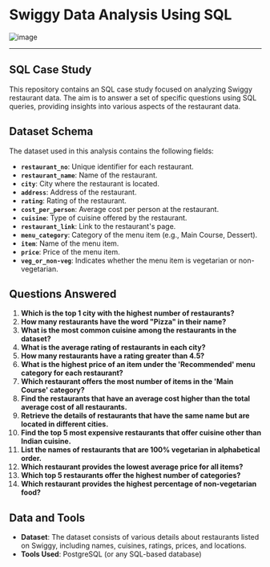 # Swiggy Data Analysis Using SQL
![image](https://github.com/user-attachments/assets/e7f5ff99-31cb-494b-88f4-35b2cf71f6a8)



---



## SQL Case Study

This repository contains an SQL case study focused on analyzing Swiggy restaurant data. The aim is to answer a set of specific questions using SQL queries, providing insights into various aspects of the restaurant data.

## Dataset Schema

The dataset used in this analysis contains the following fields:

- **`restaurant_no`**: Unique identifier for each restaurant.
- **`restaurant_name`**: Name of the restaurant.
- **`city`**: City where the restaurant is located.
- **`address`**: Address of the restaurant.
- **`rating`**: Rating of the restaurant.
- **`cost_per_person`**: Average cost per person at the restaurant.
- **`cuisine`**: Type of cuisine offered by the restaurant.
- **`restaurant_link`**: Link to the restaurant's page.
- **`menu_category`**: Category of the menu item (e.g., Main Course, Dessert).
- **`item`**: Name of the menu item.
- **`price`**: Price of the menu item.
- **`veg_or_non-veg`**: Indicates whether the menu item is vegetarian or non-vegetarian.

## Questions Answered

1. **Which is the top 1 city with the highest number of restaurants?**
2. **How many restaurants have the word "Pizza" in their name?**
3. **What is the most common cuisine among the restaurants in the dataset?**
4. **What is the average rating of restaurants in each city?**
5. **How many restaurants have a rating greater than 4.5?**
6. **What is the highest price of an item under the 'Recommended' menu category for each restaurant?**
7. **Which restaurant offers the most number of items in the 'Main Course' category?**
8. **Find the restaurants that have an average cost higher than the total average cost of all restaurants.**
9. **Retrieve the details of restaurants that have the same name but are located in different cities.**
10. **Find the top 5 most expensive restaurants that offer cuisine other than Indian cuisine.**
11. **List the names of restaurants that are 100% vegetarian in alphabetical order.**
12. **Which restaurant provides the lowest average price for all items?**
13. **Which top 5 restaurants offer the highest number of categories?**
14. **Which restaurant provides the highest percentage of non-vegetarian food?**

## Data and Tools

- **Dataset**: The dataset consists of various details about restaurants listed on Swiggy, including names, cuisines, ratings, prices, and locations.
- **Tools Used**: PostgreSQL (or any SQL-based database)
